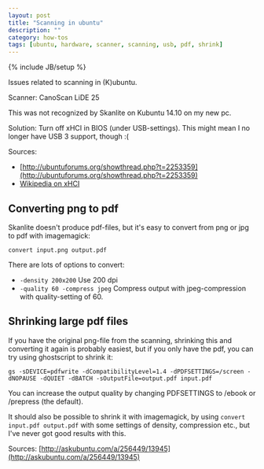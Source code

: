 ```yaml
---
layout: post
title: "Scanning in ubuntu"
description: ""
category: how-tos
tags: [ubuntu, hardware, scanner, scanning, usb, pdf, shrink]
---
```

{% include JB/setup %}

Issues related to scanning in (K)ubuntu.

Scanner: CanoScan LiDE 25

This was not recognized by Skanlite on Kubuntu 14.10 on my new pc.

Solution: Turn off xHCI in BIOS (under USB-settings). This might mean I no longer have USB 3 support, though :(


Sources:
* [http://ubuntuforums.org/showthread.php?t=2253359](http://ubuntuforums.org/showthread.php?t=2253359)
* [Wikipedia on xHCI](https://en.wikipedia.org/wiki/Extensible_Host_Controller_Interface)

Converting png to pdf
---------------------

Skanlite doesn't produce pdf-files,
but it's easy to convert from png or jpg to pdf with imagemagick:

    convert input.png output.pdf

There are lots of options to convert:

* `-density 200x200` Use 200 dpi
* `-quality 60 -compress jpeg` Compress output with jpeg-compression with quality-setting of 60.

Shrinking large pdf files
-------------------------

If you have the original png-file from the scanning,
shrinking this and converting it again is probably easiest,
but if you only have the pdf,
you can try using ghostscript to shrink it:

    gs -sDEVICE=pdfwrite -dCompatibilityLevel=1.4 -dPDFSETTINGS=/screen -dNOPAUSE -dQUIET -dBATCH -sOutputFile=output.pdf input.pdf

You can increase the output quality by changing PDFSETTINGS to /ebook or /prepress (the default).

It should also be possible to shrink it with imagemagick,
by using `convert input.pdf output.pdf` with some settings of density, compression etc.,
but I've never got good results with this.

Sources: [http://askubuntu.com/a/256449/13945](http://askubuntu.com/a/256449/13945)


